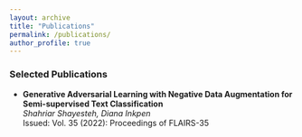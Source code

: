 ```yaml
---
layout: archive
title: "Publications"
permalink: /publications/
author_profile: true
---
```



### Selected Publications

- **Generative Adversarial Learning with Negative Data Augmentation for Semi-supervised Text Classification**  
  *Shahriar Shayesteh, Diana Inkpen*  
  Issued: Vol. 35 (2022): Proceedings of FLAIRS-35
